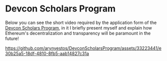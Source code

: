 # Devcon Scholars Program

Below you can see the short video required by the application form of the [Devcon Scholars Program](https://blog.ethereum.org/2024/06/07/devcon7-scholars), in it I briefly present myself and explain how Ethereum's decentralization and transparency will be paramount in the future!

https://github.com/arynyestos/DevconScholarsProgram/assets/33223441/e30b25a5-18df-4810-8fb5-aab14827c31a

